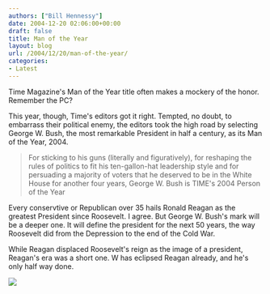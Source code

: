 ```yaml
---
authors: ["Bill Hennessy"]
date: 2004-12-20 02:06:00+00:00
draft: false
title: Man of the Year
layout: blog
url: /2004/12/20/man-of-the-year/
categories:
- Latest
---
```


Time Magazine's Man of the Year title often makes a mockery of the honor. Remember the PC?




This year, though, Time's editors got it right. Tempted, no doubt, to embarrass their political enemy, the editors took the high road by selecting George W. Bush, the most remarkable President in half a century, as its Man of the Year, 2004.




> 

> 
> For sticking to his guns (literally and figuratively), for reshaping the rules of politics to fit his ten-gallon-hat leadership style and for persuading a majority of voters that he deserved to be in the White House for another four years, George W. Bush is TIME's 2004 Person of the Year  

> 
> 




Every conservtive or Republican over 35 hails Ronald Reagan as the greatest President since Roosevelt. I agree. But George W. Bush's mark will be a deeper one. It will define the president for the next 50 years, the way Roosevelt did from the Depression to the end of the Cold War. 




While Reagan displaced Roosevelt's reign as the image of a president, Reagan's era was a short one. W has eclipsed Reagan already, and he's only half way done.







![](https://blog.billhennessy.com/aggbug.aspx?PostID=893)

